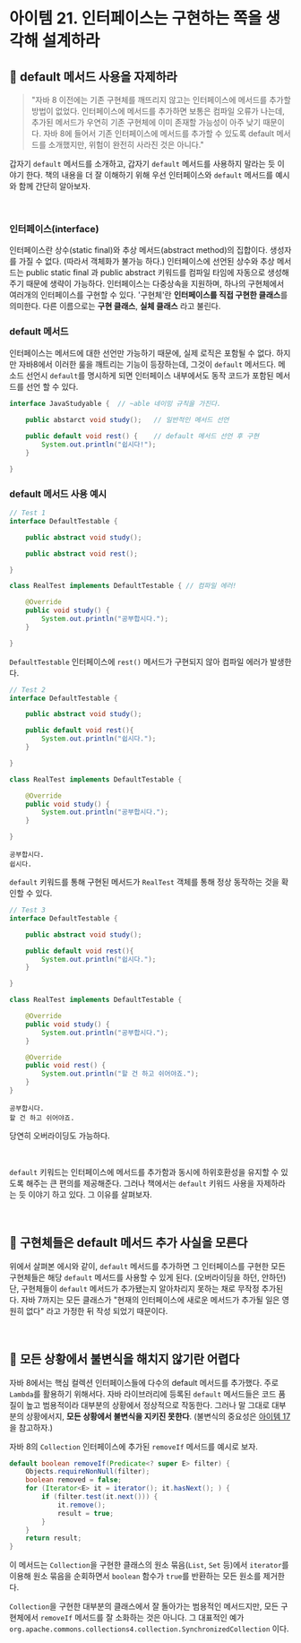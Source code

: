 # 아이템 21. 인터페이스는 구현하는 쪽을 생각해 설계하라

## 🔌 default 메서드 사용을 자제하라
> "자바 8 이전에는 기존 구현체를 깨뜨리지 않고는 인터페이스에 메서드를 추가할 방법이 없었다. 
> 인터페이스에 메서드를 추가하면 보통은 컴파일 오류가 나는데, 추가된 메서드가 우연히 기존 구현체에 이미 존재할 가능성이 아주 낮기 때문이다.
> 자바 8에 들어서 기존 인터페이스에 메서드를 추가할 수 있도록 default 메서드를 소개했지만, 위험이 완전히 사라진 것은 아니다."

갑자기 `default` 메서드를 소개하고, 갑자기 `default` 메서드를 사용하지 말라는 듯 이야기 한다. 
책의 내용을 더 잘 이해하기 위해 우선 인터페이스와 `default` 메서드를 예시와 함께 간단히 알아보자.

<br>

### 인터페이스(interface)
인터페이스란 상수(static final)와 추상 메서드(abstract method)의 집합이다. 
생성자를 가질 수 없다. (따라서 객체화가 불가능 하다.) 
인터페이스에 선언된 상수와 추상 메서드는 public static final 과 public abstract 키워드를 
컴파일 타임에 자동으로 생성해주기 때문에 생략이 가능하다. 
인터페이스는 다중상속을 지원하며, 하나의 구현체에서 여러개의 인터페이스를 구현할 수 있다. 
'구현체'란 **인터페이스를 직접 구현한 클래스**를 의미한다. 다른 이름으로는 **구현 클래스**, **실체 클래스** 라고 불린다. 

### default 메서드
인터페이스는 메서드에 대한 선언만 가능하기 때문에, 실제 로직은 포함될 수 없다. 
하지만 자바8에서 이러한 룰을 깨트리는 기능이 등장하는데, 그것이 `default` 메서드다. 
메소드 선언시 `default`를 명시하게 되면 인터페이스 내부에서도 동작 코드가 포함된 메서드를 선언 할 수 있다.

```java
interface JavaStudyable {  // ~able 네이밍 규칙을 가진다.
 
    public abstarct void study();   // 일반적인 메서드 선언

    public default void rest() {    // default 메서드 선언 후 구현
        System.out.println("쉽시다!");
    }

}
```

### default 메서드 사용 예시
```java
// Test 1
interface DefaultTestable {

    public abstract void study();

    public abstract void rest();

}

class RealTest implements DefaultTestable { // 컴파일 에러!

    @Override
    public void study() {
        System.out.println("공부합시다.");
    }

}
```
`DefaultTestable` 인터페이스에  `rest()` 메서드가 구현되지 않아 컴파일 에러가 발생한다.

```java
// Test 2
interface DefaultTestable {

    public abstract void study();

    public default void rest(){
        System.out.println("쉽시다.");
    }

}

class RealTest implements DefaultTestable {

    @Override
    public void study() {
        System.out.println("공부합시다.");
    }

}
```
```
공부합시다.
쉽시다.
```
`default` 키워드를 통해 구현된 메서드가 `RealTest` 객체를 통해 정상 동작하는 것을 확인할 수 있다.

```java
// Test 3
interface DefaultTestable {

    public abstract void study();

    public default void rest(){
        System.out.println("쉽시다.");
    }

}

class RealTest implements DefaultTestable {

    @Override
    public void study() {
        System.out.println("공부합시다.");
    }

    @Override
    public void rest() {
        System.out.println("할 건 하고 쉬어야죠.");
    }
}
```
```
공부합시다.
할 건 하고 쉬어야죠.
```
당연히 오버라이딩도 가능하다.

<br>

`default` 키워드는 인터페이스에 메서드를 추가함과 동시에 하위호환성을 유지할 수 있도록 해주는 큰 편의를 제공해준다. 
그러나 책에서는 `default` 키워드 사용을 자제하라는 듯 이야기 하고 있다. 그 이유를 살펴보자.

<br>

## 🔌 구현체들은 default 메서드 추가 사실을 모른다
위에서 살펴본 에시와 같이, `default` 메서드를 추가하면 그 인터페이스를 구현한 모든 구현체들은 
해당 `default` 메서드를 사용할 수 있게 된다. (오버라이딩을 하던, 안하던) 
단, 구현체들이 `default` 메서드가 추가됐는지 알아차리지 못하는 채로 무작정 추가된다. 
자바 7까지는 모든 클래스가 "현재의 인터페이스에 새로운 메서드가 추가될 일은 영원히 없다" 라고 가정한 뒤 작성 되었기 때문이다.

<br>

## 🔌 모든 상황에서 불변식을 해치지 않기란 어렵다  
자바 8에서는 핵심 컬렉션 인터페이스들에 다수의 default 메서드를 추가했다. 주로 `Lambda`를 활용하기 위해서다. 
자바 라이브러리에 등록된 `default` 메서드들은 코드 품질이 높고 범용적이라 대부분의 상황에서 정상적으로 작동한다. 
그러나 말 그대로 대부분의 상황에서지, **모든 상황에서 불변식을 지키진 못한다**. 
(불변식의 중요성은 [아이템 17](https://hyeon9mak.github.io/effective-java/Effective-Java-item17/) 을 참고하자.)  
  
자바 8의 `Collection` 인터페이스에 추가된 `removeIf` 메서드를 예시로 보자.

```java
default boolean removeIf(Predicate<? super E> filter) {
	Objects.requireNonNull(filter);
	boolean removed = false;
	for (Iterator<E> it = iterator(); it.hasNext(); ) {
        if (filter.test(it.next())) {
            it.remove();
            result = true;
        }
    }
	return result;
}
```

이 메서드는 `Collection`을 구현한 클래스의 원소 묶음(`List`, `Set` 등)에서 
`iterator`를 이용해 원소 묶음을 순회하면서 `boolean` 함수가 `true`를 반환하는 모든 원소를 제거한다.  
  
`Collection`을 구현한 대부분의 클래스에서 잘 돌아가는 범용적인 메서드지만, 
모든 구현체에서 `removeIf` 메서드를 잘 소화하는 것은 아니다. 그 대표적인 예가 
`org.apache.commons.collections4.collection.SynchronizedCollection` 이다.

